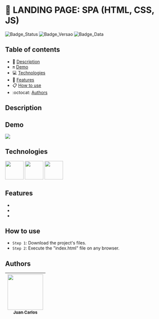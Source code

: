 # 📌 LANDING PAGE: SPA (HTML, CSS, JS)

![Badge_Status](https://img.shields.io/badge/STATUS-IN-PROGRESS-yellow)
![Badge_Versao](https://img.shields.io/badge/VERSION-1.0-black)
![Badge_Data](https://img.shields.io/badge/RELEASE-OCT,2023-blue)

## Table of contents

* 📑 [Description](#description)
* 🔛 [Demo](#demo)
* 💻 [Technologies](#technologies)
* 🔨 [Features](#features)
* 📋 [How to use](#how-to-use)
* :octocat: [Authors](#authors)

## Description


## Demo
![](demo/demo.gif)

## Technologies
<img src="https://cdn.jsdelivr.net/gh/devicons/devicon/icons/html5/html5-original-wordmark.svg" width="60px" height="60px" /> <img src="https://cdn.jsdelivr.net/gh/devicons/devicon/icons/css3/css3-original-wordmark.svg" width="60px" height="60px"/> <img src="https://cdn.jsdelivr.net/gh/devicons/devicon/icons/javascript/javascript-original.svg" width="60px" height="60px"/>

## Features
*
*
*

## How to use
- `Step 1`: Download the project's files.
- `Step 2`: Execute the "index.html" file on any browser.

## Authors
| [<img src="https://avatars.githubusercontent.com/u/97527277" width=115><br><sub>Juan Carlos</sub>](https://github.com/juan-soaraes) |
| :---: |
